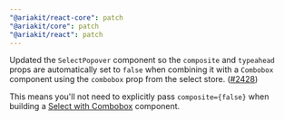 ```yaml
---
"@ariakit/react-core": patch
"@ariakit/core": patch
"@ariakit/react": patch
---
```


Updated the `SelectPopover` component so the `composite` and `typeahead` props are automatically set to `false` when combining it with a `Combobox` component using the `combobox` prop from the select store. ([#2428](https://github.com/ariakit/ariakit/pull/2428))

This means you'll not need to explicitly pass `composite={false}` when building a [Select with Combobox](https://ariakit.org/examples/select-combobox) component.
